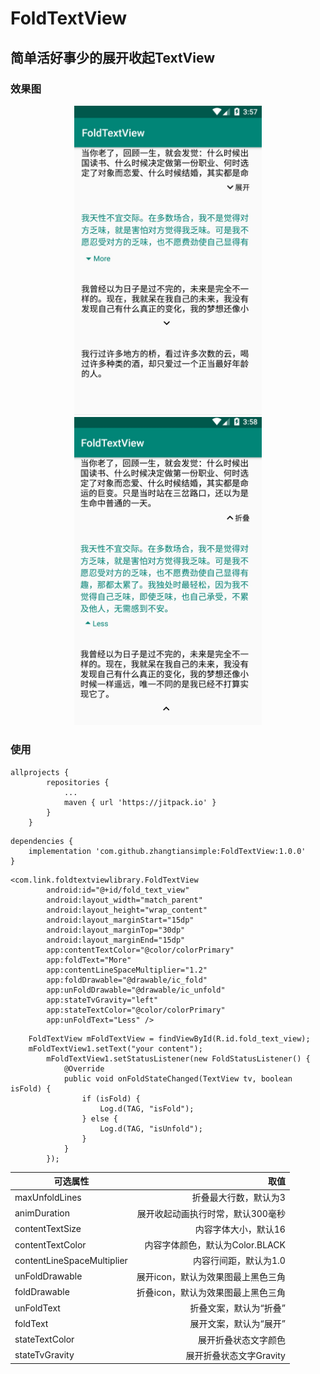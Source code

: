 # FoldTextView
## 简单活好事少的展开收起TextView

### 效果图
<center class="half">
    <img src="https://github.com/zhangtiansimple/FoldTextView/blob/master/app/pic/pic_1.jpg" width="300"/><img src="https://github.com/zhangtiansimple/FoldTextView/blob/master/app/pic/pic_2.jpg" width="300"/>
</center>
              
### 使用

```
allprojects {
		repositories {
			...
			maven { url 'https://jitpack.io' }
		}
	}
```

```
dependencies {
    implementation 'com.github.zhangtiansimple:FoldTextView:1.0.0'
}
```

```
<com.link.foldtextviewlibrary.FoldTextView
        android:id="@+id/fold_text_view"
        android:layout_width="match_parent"
        android:layout_height="wrap_content"
        android:layout_marginStart="15dp"
        android:layout_marginTop="30dp"
        android:layout_marginEnd="15dp"
        app:contentTextColor="@color/colorPrimary"
        app:foldText="More"
        app:contentLineSpaceMultiplier="1.2"
        app:foldDrawable="@drawable/ic_fold"
        app:unFoldDrawable="@drawable/ic_unfold"
        app:stateTvGravity="left"
        app:stateTextColor="@color/colorPrimary"
        app:unFoldText="Less" />
```

```
	FoldTextView mFoldTextView = findViewById(R.id.fold_text_view);
	mFoldTextView1.setText("your content");
        mFoldTextView1.setStatusListener(new FoldStatusListener() {
            @Override
            public void onFoldStateChanged(TextView tv, boolean isFold) {
                if (isFold) {
                    Log.d(TAG, "isFold");
                } else {
                    Log.d(TAG, "isUnfold");
                }
            }
        });
```
|可选属性 |取值|
|---|---:|
| maxUnfoldLines|折叠最大行数，默认为3|
| animDuration|展开收起动画执行时常，默认300毫秒|
| contentTextSize|内容字体大小，默认16|
| contentTextColor|内容字体颜色，默认为Color.BLACK|
| contentLineSpaceMultiplier|内容行间距，默认为1.0|
| unFoldDrawable|展开icon，默认为效果图最上黑色三角|
| foldDrawable|折叠icon，默认为效果图最上黑色三角|
| unFoldText|折叠文案，默认为“折叠”|
| foldText|展开文案，默认为“展开”|
| stateTextColor|展开折叠状态文字颜色|
| stateTvGravity|展开折叠状态文字Gravity|
